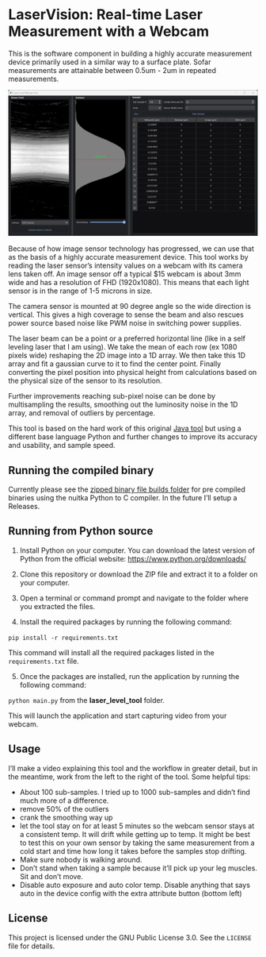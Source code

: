 # LaserVision: Real-time Laser Measurement with a Webcam

This is the software component in building a highly accurate measurement device primarily used in a similar way to a surface plate. Sofar measurements are attainable between 0.5um - 2um in repeated measurements. 

![alt text](images/sub-sample.png)

Because of how image sensor technology has progressed, we can use that  as the basis of a highly accurate measurement device. This tool works by reading the laser sensor’s intensity values on a webcam with its camera lens taken off.  An image sensor off a typical $15 webcam is about 3mm wide and has a resolution of FHD (1920x1080). This means that each light sensor is in the range of 1-5 microns in size. 

The camera sensor is mounted at 90 degree angle so the wide direction is vertical. This gives a high coverage to sense the beam and also rescues power source based noise like PWM noise in switching power supplies. 

The laser beam can be a point or a preferred horizontal line (like in a self leveling laser that I am using). We take the mean of each row (ex 1080 pixels wide) reshaping the 2D image into a 1D array. We then take this 1D array and fit a gaussian curve to it to find the center point. Finally converting the pixel position into physical height from calculations based on the physical size of the sensor to its resolution.

Further improvements reaching sub-pixel noise can be done by multisampling the results, smoothing out the luminosity noise in the 1D array, and removal of outliers by percentage. 

This tool is based on the hard work of this original [Java tool](https://github.com/betzuka/laserlevel) but using a different base language Python and further changes to improve its accuracy and usability, and sample speed. 


## Running the compiled binary
Currently please see the [zipped binary file builds folder](builds/) for pre compiled binaries using the nuitka
Python to C compiler. In the future I’ll setup a Releases. 

## Running from Python source

1. Install Python on your computer. You can download the latest version of Python from the official website: https://www.python.org/downloads/

2. Clone this repository or download the ZIP file and extract it to a folder on your computer.

3. Open a terminal or command prompt and navigate to the folder where you extracted the files.

4. Install the required packages by running the following command:

`pip install -r requirements.txt`

This command will install all the required packages listed in the `requirements.txt` file.

5. Once the packages are installed, run the application by running the following command:

`python main.py` from the **laser_level_tool** folder.

This will launch the application and start capturing video from your webcam.

## Usage

I’ll make a video explaining this tool and the workflow in greater detail, but in the meantime, work from the left to the right of the tool. Some helpful tips:

- About 100 sub-samples. I tried up to 1000 sub-samples and didn’t find much more of a difference.
- remove 50% of the outliers 
- crank the smoothing way up
- let the tool stay on for at least 5 minutes so the webcam sensor stays at a consistent temp. It will drift while getting up to temp. It might be best to test this on your own sensor by taking the same measurement from a cold start and time how long it takes before the samples stop drifting.
- Make sure nobody is walking around.
- Don’t stand when taking a sample because it’ll pick up your leg muscles. Sit and don’t move.
- Disable auto exposure and auto color temp. Disable anything that says auto in the device config with the extra attribute button (bottom left)

## License

This project is licensed under the GNU Public License 3.0. See the `LICENSE` file for details.
